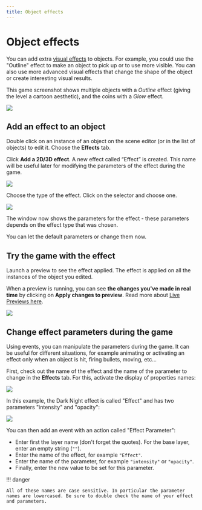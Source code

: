 ```yaml
---
title: Object effects
---
```

# Object effects

You can add extra [visual effects](/gdevelop5/interface/scene-editor/layer-effects) to objects. For example, you could use the "Outline" effect to make an object to pick up or to use more visible. You can also use more advanced visual effects that change the shape of the object or create interesting visual results.

This game screenshot shows multiple objects with a *Outline* effect (giving the level a cartoon aesthetic), and the coins with a *Glow* effect.

![](https://github.com/user-attachments/assets/30195184-1863-463a-b5dc-af615f424d01)


## Add an effect to an object

Double click on an instance of an object on the scene editor (or in the list of objects) to edit it. Choose the **Effects** tab.

Click **Add a 2D/3D effect**. A new effect called “Effect” is created. This name will be useful later for modifying the parameters of the effect during the game.

![](https://github.com/user-attachments/assets/9bc4cdbf-a2b2-4172-bde5-835a51f18728)

Choose the type of the effect. Click on the selector and choose one.

![](https://github.com/user-attachments/assets/9df38b2d-8c48-425d-97c4-073201226307)


The window now shows the parameters for the effect - these parameters depends on the effect type that was chosen.

You can let the default parameters or change them now.

## Try the game with the effect

Launch a preview to see the effect applied. The effect is applied on all the instances of the object you edited.

When a preview is running, you can see **the changes you've made in real time** by clicking on **Apply changes to preview**. Read more about [Live Previews here](/gdevelop5/interface/preview).

![](https://github.com/user-attachments/assets/a871eccf-07a8-473a-a5af-37cc5869e116)

## Change effect parameters during the game

Using events, you can manipulate the parameters during the game. It can be useful for different situations, for example animating or activating an effect only when an object is hit, firing bullets, moving, etc...

First, check out the name of the effect and the name of the parameter to change in the **Effects** tab. For this, activate the display of properties names:

![](https://github.com/user-attachments/assets/1f1145fe-b34c-4093-9bd5-bfba80013d40)

In this example, the Dark Night effect is called "Effect" and has two parameters "intensity" and "opacity":

![](https://github.com/user-attachments/assets/9bf6871e-c57b-40f8-a249-d09f04774d88)

You can then add an event with an action called "Effect Parameter":

* Enter first the layer name (don't forget the quotes). For the base layer, enter an empty string (`""`).
* Enter the name of the effect, for example `"Effect"`.
* Enter the name of the parameter, for example `"intensity"` or `"opacity"`.
* Finally, enter the new value to be set for this parameter.

!!! danger

    All of these names are case sensitive. In particular the parameter names are lowercased. Be sure to double check the name of your effect and parameters.
